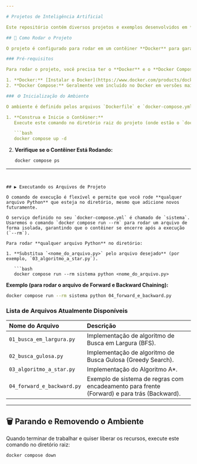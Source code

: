 ```yaml
---

# Projetos de Inteligência Artificial

Este repositório contém diversos projetos e exemplos desenvolvidos em **Python** focados em Inteligência Artificial, como algoritmos de busca, sistemas de regras e outros.

## 🚀 Como Rodar o Projeto

O projeto é configurado para rodar em um contêiner **Docker** para garantir um ambiente de execução consistente, sem a necessidade de instalar as dependências diretamente no seu sistema.

### Pré-requisitos

Para rodar o projeto, você precisa ter o **Docker** e o **Docker Compose** instalados na sua máquina.

1. **Docker:** [Instalar o Docker](https://www.docker.com/products/docker-desktop/)
2. **Docker Compose:** Geralmente vem incluído no Docker em versões mais recentes.

### ⚙️ Inicialização do Ambiente

O ambiente é definido pelos arquivos `Dockerfile` e `docker-compose.yml`.

1. **Construa e Inicie o Contêiner:**
   Execute este comando no diretório raiz do projeto (onde estão o `docker-compose.yml` e seus arquivos Python). Ele irá construir a imagem e iniciar o serviço em segundo plano (`-d`).

   ```bash
   docker compose up -d
   ```
2. **Verifique se o Contêiner Está Rodando:**

   ```bash
   docker compose ps
   ```

---
```


## ▶️ Executando os Arquivos de Projeto

O comando de execução é flexível e permite que você rode **qualquer arquivo Python** que esteja no diretório, mesmo que adicione novos futuramente.

O serviço definido no seu `docker-compose.yml` é chamado de `sistema`. Usaremos o comando `docker compose run --rm` para rodar um arquivo de forma isolada, garantindo que o contêiner se encerre após a execução (`--rm`).

Para rodar **qualquer arquivo Python** no diretório:

1. **Substitua `<nome_do_arquivo.py>` pelo arquivo desejado** (por exemplo, `03_algoritmo_a_star.py`).

   ```bash
   docker compose run --rm sistema python <nome_do_arquivo.py>
   ```

   **Exemplo (para rodar o arquivo de Forward e Backward Chaining):**

   ```bash
   docker compose run --rm sistema python 04_forward_e_backward.py
   ```

### Lista de Arquivos Atualmente Disponíveis

| Nome do Arquivo              | Descrição                                                                                  |
| :--------------------------- | :------------------------------------------------------------------------------------------- |
| `01_busca_em_largura.py`   | Implementação de algoritmo de Busca em Largura (BFS).                                      |
| `02_busca_gulosa.py`       | Implementação de algoritmo de Busca Gulosa (Greedy Search).                                |
| `03_algoritmo_a_star.py`   | Implementação do Algoritmo A\*.                                                            |
| `04_forward_e_backward.py` | Exemplo de sistema de regras com encadeamento para frente (Forward) e para trás (Backward). |

---

## 🗑️ Parando e Removendo o Ambiente

Quando terminar de trabalhar e quiser liberar os recursos, execute este comando no diretório raiz:

```bash
docker compose down
```

